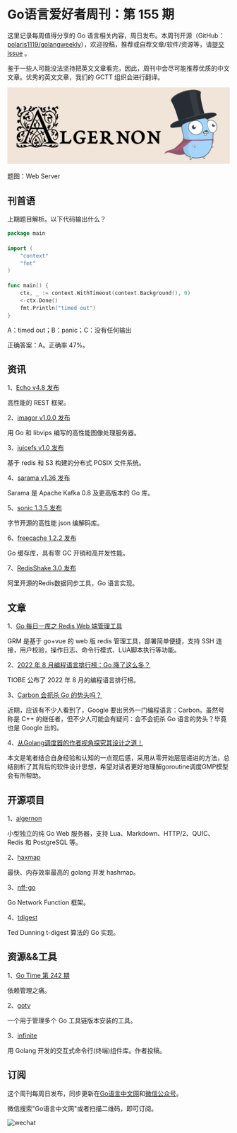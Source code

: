 # Go语言爱好者周刊：第 155 期

这里记录每周值得分享的 Go 语言相关内容，周日发布。本周刊开源（GitHub：[polaris1119/golangweekly](https://github.com/polaris1119/golangweekly)），欢迎投稿，推荐或自荐文章/软件/资源等，请[提交 issue](https://github.com/polaris1119/golangweekly/issues) 。

鉴于一些人可能没法坚持把英文文章看完，因此，周刊中会尽可能推荐优质的中文文章。优秀的英文文章，我们的 GCTT 组织会进行翻译。

![](imgs/issue155/cover.jpeg)

题图：Web Server

## 刊首语

上期题目解析。以下代码输出什么？

```go
package main

import (
	"context"
	"fmt"
)

func main() {
	ctx, _ := context.WithTimeout(context.Background(), 0)
	<-ctx.Done()
	fmt.Println("timed out")
}
```

A：timed out；B：panic；C：没有任何输出

正确答案：A。正确率 47%。

## 资讯

1、[Echo v4.8 发布](https://github.com/labstack/echo/releases/tag/v4.8.0)

高性能的 REST 框架。

2、[imagor v1.0.0 发布](https://github.com/cshum/imagor)

用 Go 和 libvips 编写的高性能图像处理服务器。

3、[juicefs v1.0 发布](https://github.com/juicedata/juicefs)

基于 redis 和 S3 构建的分布式 POSIX 文件系统。

4、[sarama v1.36 发布](https://github.com/Shopify/sarama)

Sarama 是 Apache Kafka 0.8 及更高版本的 Go 库。

5、[sonic 1.3.5 发布](https://github.com/bytedance/sonic)

字节开源的高性能 json 编解码库。

6、[freecache 1.2.2 发布](https://github.com/coocood/freecache)

Go 缓存库，具有零 GC 开销和高并发性能。

7、[RedisShake 3.0 发布](https://github.com/alibaba/RedisShake)

阿里开源的Redis数据同步工具，Go 语言实现。

## 文章

1、[Go 每日一库之 Redis Web 端管理工具](https://mp.weixin.qq.com/s/hJhjNo8Z8ULA0UON8O6meA)

GRM 是基于 go+vue 的 web 版 redis 管理工具，部署简单便捷，支持 SSH 连接，用户校验，操作日志、命令行模式、LUA脚本执行等功能。

2、[2022 年 8 月编程语言排行榜：Go 降了这么多？](https://mp.weixin.qq.com/s/q_LR0vLcHSQV68XksaNQyA)

TIOBE 公布了 2022 年 8 月的编程语言排行榜。

3、[Carbon 会扼杀 Go 的势头吗？](https://mp.weixin.qq.com/s/esKde6mVxZp-O_F7JDzgbA)

近期，应该有不少人看到了，Google 要出另外一门编程语言：Carbon。虽然号称是 C++ 的继任者，但不少人可能会有疑问：会不会扼杀 Go 语言的势头？毕竟也是 Google 出的。

4、[从Golang调度器的作者视角探究其设计之道！](https://mp.weixin.qq.com/s/N1ColaDQtm7-LM5IqrJWqw)

本文是笔者结合自身经验和认知的一点观后感，采用从零开始层层递进的方法，总结剖析了其背后的软件设计思想，希望对读者更好地理解goroutine调度GMP模型会有所帮助。

## 开源项目

1、[algernon](https://github.com/xyproto/algernon)

小型独立的纯 Go Web 服务器，支持 Lua、Markdown、HTTP/2、QUIC、Redis 和 PostgreSQL 等。

2、[haxmap](https://github.com/alphadose/haxmap)

最快、内存效率最高的 golang 并发 hashmap。

3、[nff-go](https://github.com/intel-go/nff-go)

Go Network Function 框架。

4、[tdigest](https://github.com/influxdata/tdigest)

Ted Dunning t-digest 算法的 Go 实现。

## 资源&&工具

1、[Go Time 第 242 期](https://changelog.com/gotime/242)

依赖管理之痛。

2、[gotv](https://github.com/go101/gotv)

一个用于管理多个 Go 工具链版本安装的工具。

3、[infinite](https://github.com/fzdwx/infinite)

用 Golang 开发的交互式命令行(终端)组件库。作者投稿。

## 订阅

这个周刊每周日发布，同步更新在[Go语言中文网](https://studygolang.com/go/weekly)和[微信公众号](https://weixin.sogou.com/weixin?query=Go%E8%AF%AD%E8%A8%80%E4%B8%AD%E6%96%87%E7%BD%91)。

微信搜索"Go语言中文网"或者扫描二维码，即可订阅。

![wechat](imgs/wechat.png)
